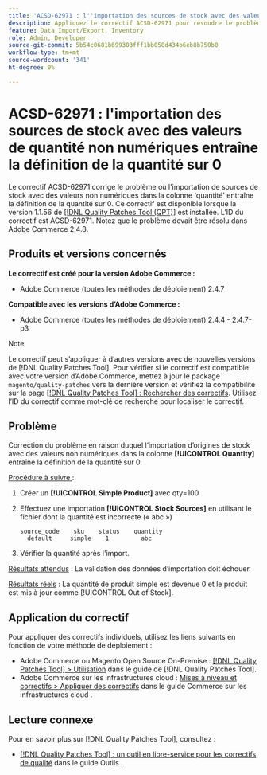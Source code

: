 ```yaml
---
title: 'ACSD-62971 : l''importation des sources de stock avec des valeurs de quantité non numériques entraîne la définition de la quantité sur 0'
description: Appliquez le correctif ACSD-62971 pour résoudre le problème d'Adobe Commerce où l'importation d'origines de stock avec des valeurs non numériques dans la colonne 'quantité' entraîne la définition de la quantité sur 0.
feature: Data Import/Export, Inventory
role: Admin, Developer
source-git-commit: 5b54c0681b699303fff1bb058d434b6eb8b750b0
workflow-type: tm+mt
source-wordcount: '341'
ht-degree: 0%

---
```



# ACSD-62971 : l&#39;importation des sources de stock avec des valeurs de quantité non numériques entraîne la définition de la quantité sur 0

Le correctif ACSD-62971 corrige le problème où l&#39;importation de sources de stock avec des valeurs non numériques dans la colonne &#39;quantité&#39; entraîne la définition de la quantité sur 0. Ce correctif est disponible lorsque la version 1.1.56 de [[!DNL Quality Patches Tool (QPT)]](/help/tools/quality-patches-tool/quality-patches-tool-to-self-serve-quality-patches.md) est installée. L’ID du correctif est ACSD-62971. Notez que le problème devait être résolu dans Adobe Commerce 2.4.8.

## Produits et versions concernés

**Le correctif est créé pour la version Adobe Commerce :**

* Adobe Commerce (toutes les méthodes de déploiement) 2.4.7

**Compatible avec les versions d’Adobe Commerce :**

* Adobe Commerce (toutes les méthodes de déploiement) 2.4.4 - 2.4.7-p3

>[!NOTE]
>
>Le correctif peut s’appliquer à d’autres versions avec de nouvelles versions de [!DNL Quality Patches Tool]. Pour vérifier si le correctif est compatible avec votre version d’Adobe Commerce, mettez à jour le package `magento/quality-patches` vers la dernière version et vérifiez la compatibilité sur la page [[!DNL Quality Patches Tool] : Rechercher des correctifs](https://experienceleague.adobe.com/tools/commerce-quality-patches/index.html). Utilisez l’ID du correctif comme mot-clé de recherche pour localiser le correctif.

## Problème

Correction du problème en raison duquel l’importation d’origines de stock avec des valeurs non numériques dans la colonne **[!UICONTROL Quantity]** entraîne la définition de la quantité sur 0.

<u>Procédure à suivre </u> :

1. Créer un **[!UICONTROL Simple Product]** avec qty=100
1. Effectuez une importation **[!UICONTROL Stock Sources]** en utilisant le fichier dont la quantité est incorrecte (« abc »)

   ```table
   source_code    sku    status    quantity
     default     simple    1         abc
   ```

1. Vérifier la quantité après l&#39;import.

<u>Résultats attendus</u> :
La validation des données d’importation doit échouer.

<u>Résultats réels</u> :
La quantité de produit simple est devenue 0 et le produit est mis à jour comme [!UICONTROL Out of Stock].

## Application du correctif

Pour appliquer des correctifs individuels, utilisez les liens suivants en fonction de votre méthode de déploiement :

* Adobe Commerce ou Magento Open Source On-Premise : [[!DNL Quality Patches Tool] > Utilisation](/help/tools/quality-patches-tool/usage.md) dans le guide de [!DNL Quality Patches Tool].
* Adobe Commerce sur les infrastructures cloud : [Mises à niveau et correctifs > Appliquer des correctifs](https://experienceleague.adobe.com/docs/commerce-cloud-service/user-guide/develop/upgrade/apply-patches.html) dans le guide Commerce sur les infrastructures cloud .

## Lecture connexe

Pour en savoir plus sur [!DNL Quality Patches Tool], consultez :

* [[!DNL Quality Patches Tool] : un outil en libre-service pour les correctifs de qualité](/help/tools/quality-patches-tool/quality-patches-tool-to-self-serve-quality-patches.md) dans le guide Outils .

